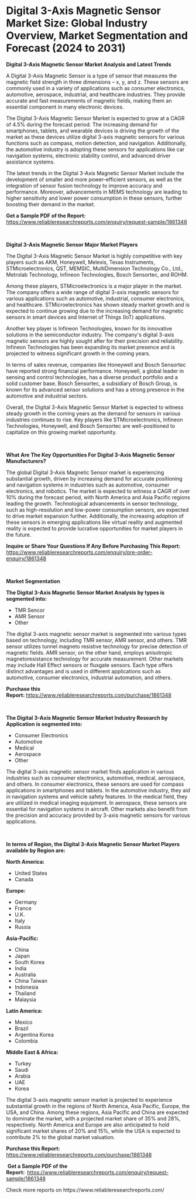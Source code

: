 <p><h1>Digital 3-Axis Magnetic Sensor Market Size: Global Industry Overview, Market Segmentation and Forecast (2024 to 2031)</h1></p><p><strong>Digital 3-Axis Magnetic Sensor Market Analysis and Latest Trends</strong></p>
<p><p>A Digital 3-Axis Magnetic Sensor is a type of sensor that measures the magnetic field strength in three dimensions – x, y, and z. These sensors are commonly used in a variety of applications such as consumer electronics, automotive, aerospace, industrial, and healthcare industries. They provide accurate and fast measurements of magnetic fields, making them an essential component in many electronic devices.</p><p>The Digital 3-Axis Magnetic Sensor Market is expected to grow at a CAGR of 4.5% during the forecast period. The increasing demand for smartphones, tablets, and wearable devices is driving the growth of the market as these devices utilize digital 3-axis magnetic sensors for various functions such as compass, motion detection, and navigation. Additionally, the automotive industry is adopting these sensors for applications like car navigation systems, electronic stability control, and advanced driver assistance systems.</p><p>The latest trends in the Digital 3-Axis Magnetic Sensor Market include the development of smaller and more power-efficient sensors, as well as the integration of sensor fusion technology to improve accuracy and performance. Moreover, advancements in MEMS technology are leading to higher sensitivity and lower power consumption in these sensors, further boosting their demand in the market.</p></p>
<p><strong>Get a Sample PDF of the Report:&nbsp;</strong> <a href="https://www.reliableresearchreports.com/enquiry/request-sample/1861348">https://www.reliableresearchreports.com/enquiry/request-sample/1861348</a></p>
<p>&nbsp;</p>
<p><strong>Digital 3-Axis Magnetic Sensor Major Market Players</strong></p>
<p><p>The Digital 3-Axis Magnetic Sensor Market is highly competitive with key players such as AKM, Honeywell, Melexis, Texas Instruments, STMicroelectronics, QST, MEMSIC, MultiDimension Technology Co., Ltd., Metrolab Technology, Infineon Technologies, Bosch Sensortec, and ROHM. </p><p>Among these players, STMicroelectronics is a major player in the market. The company offers a wide range of digital 3-axis magnetic sensors for various applications such as automotive, industrial, consumer electronics, and healthcare. STMicroelectronics has shown steady market growth and is expected to continue growing due to the increasing demand for magnetic sensors in smart devices and Internet of Things (IoT) applications.</p><p>Another key player is Infineon Technologies, known for its innovative solutions in the semiconductor industry. The company's digital 3-axis magnetic sensors are highly sought after for their precision and reliability. Infineon Technologies has been expanding its market presence and is projected to witness significant growth in the coming years.</p><p>In terms of sales revenue, companies like Honeywell and Bosch Sensortec have reported strong financial performance. Honeywell, a global leader in sensing and control technologies, has a diverse product portfolio and a solid customer base. Bosch Sensortec, a subsidiary of Bosch Group, is known for its advanced sensor solutions and has a strong presence in the automotive and industrial sectors.</p><p>Overall, the Digital 3-Axis Magnetic Sensor Market is expected to witness steady growth in the coming years as the demand for sensors in various industries continues to rise. Key players like STMicroelectronics, Infineon Technologies, Honeywell, and Bosch Sensortec are well-positioned to capitalize on this growing market opportunity.</p></p>
<p>&nbsp;</p>
<p><strong>What Are The Key Opportunities For Digital 3-Axis Magnetic Sensor Manufacturers?</strong></p>
<p><p>The global Digital 3-Axis Magnetic Sensor market is experiencing substantial growth, driven by increasing demand for accurate positioning and navigation systems in industries such as automotive, consumer electronics, and robotics. The market is expected to witness a CAGR of over 10% during the forecast period, with North America and Asia Pacific regions leading the growth. Technological advancements in sensor technology, such as high-resolution and low-power consumption sensors, are expected to drive market expansion further. Additionally, the increasing adoption of these sensors in emerging applications like virtual reality and augmented reality is expected to provide lucrative opportunities for market players in the future.</p></p>
<p><strong>Inquire or Share Your Questions If Any Before Purchasing This Report:</strong> <a href="https://www.reliableresearchreports.com/enquiry/pre-order-enquiry/1861348">https://www.reliableresearchreports.com/enquiry/pre-order-enquiry/1861348</a></p>
<p>&nbsp;</p>
<p><strong>Market Segmentation</strong></p>
<p><strong>The Digital 3-Axis Magnetic Sensor Market Analysis by types is segmented into:</strong></p>
<p><ul><li>TMR Sencor</li><li>AMR Sensor</li><li>Other</li></ul></p>
<p><p>The digital 3-axis magnetic sensor market is segmented into various types based on technology, including TMR sensor, AMR sensor, and others. TMR sensor utilizes tunnel magneto resistive technology for precise detection of magnetic fields. AMR sensor, on the other hand, employs anisotropic magnetoresistance technology for accurate measurement. Other markets may include Hall Effect sensors or fluxgate sensors. Each type offers distinct advantages and is used in different applications such as automotive, consumer electronics, industrial automation, and others.</p></p>
<p><strong>Purchase this Report:&nbsp;</strong><a href="https://www.reliableresearchreports.com/purchase/1861348">https://www.reliableresearchreports.com/purchase/1861348</a></p>
<p>&nbsp;</p>
<p><strong>The Digital 3-Axis Magnetic Sensor Market Industry Research by Application is segmented into:</strong></p>
<p><ul><li>Consumer Electronics</li><li>Automotive</li><li>Medical</li><li>Aerospace</li><li>Other</li></ul></p>
<p><p>The digital 3-axis magnetic sensor market finds application in various industries such as consumer electronics, automotive, medical, aerospace, and others. In consumer electronics, these sensors are used for compass applications in smartphones and tablets. In the automotive industry, they aid in navigation systems and vehicle safety features. In the medical field, they are utilized in medical imaging equipment. In aerospace, these sensors are essential for navigation systems in aircraft. Other markets also benefit from the precision and accuracy provided by 3-axis magnetic sensors for various applications.</p></p>
<p>&nbsp;</p>
<p><strong>In terms of Region, the Digital 3-Axis Magnetic Sensor Market Players available by Region are:</strong></p>
<p>
    <p> <strong> North America: </strong>
        <ul>
            <li>United States</li>
            <li>Canada</li>
        </ul>
        </p> 
    <p> <strong> Europe: </strong>
        <ul>
            <li>Germany</li>
            <li>France</li>
            <li>U.K.</li>
            <li>Italy</li>
            <li>Russia</li>
        </ul>
        </p> 
    <p> <strong> Asia-Pacific: </strong>
        <ul>
            <li>China</li>
            <li>Japan</li>
            <li>South Korea</li>
            <li>India</li>
            <li>Australia</li>
            <li>China Taiwan</li>
            <li>Indonesia</li>
            <li>Thailand</li>
            <li>Malaysia</li>
        </ul>
        </p> 
    <p> <strong> Latin America: </strong>
        <ul>
            <li>Mexico</li>
            <li>Brazil</li>
            <li>Argentina Korea</li>
            <li>Colombia</li>
        </ul>
        </p> 
    <p> <strong> Middle East & Africa: </strong>
        <ul>
            <li>Turkey</li>
            <li>Saudi</li>
            <li>Arabia</li>
            <li>UAE</li>
            <li>Korea</li>
        </ul>
    </p>
    </p>
<p><p>The digital 3-axis magnetic sensor market is projected to experience substantial growth in the regions of North America, Asia Pacific, Europe, the USA, and China. Among these regions, Asia Pacific and China are expected to dominate the market, with a projected market share of 35% and 28%, respectively. North America and Europe are also anticipated to hold significant market shares of 20% and 15%, while the USA is expected to contribute 2% to the global market valuation.</p></p>
<p><strong>Purchase this Report: </strong><a href="https://www.reliableresearchreports.com/purchase/1861348">https://www.reliableresearchreports.com/purchase/1861348</a></p>
<p>&nbsp;<strong>Get a Sample PDF of the Report:&nbsp;&nbsp;</strong><a href="https://www.reliableresearchreports.com/enquiry/request-sample/1861348">https://www.reliableresearchreports.com/enquiry/request-sample/1861348</a></p>
<p><strong></strong></p>
<p>Check more reports on https://www.reliableresearchreports.com/</p>